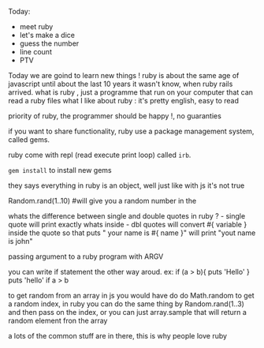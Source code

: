 Today:
- meet ruby
- let's make a dice
- guess the number
- line count
- PTV

Today we are goind to learn new things ! 
ruby is about the same age of javascript
until about the last 10 years it wasn't know, when ruby rails arrived.
what is ruby , just a programme that run on your computer that can read a ruby files
what I like about ruby : it's pretty english, easy to read

priority of ruby, the programmer should be happy !, no guaranties 

if you want to share functionality, ruby use a package management system, 
called gems.

ruby come with repl (read execute print loop) called `irb`.

`gem install` to install new gems

they says everything in ruby is an object, well just like with js it's not true

Random.rand(1..10) #will give you a random number in the 

whats the difference between single and double quotes in ruby ? 
    - single quote will print exactly whats inside
    - dbl quotes will convert #{ variable } inside the quote so that
        puts " your name is #{ name }" will print "yout name is john"

passing argument to a ruby program with ARGV

you can write if statement the other way aroud. ex:
if (a > b){
    puts 'Hello'
}
puts 'hello' if a > b

to get random from an array in js you would have do do Math.random to get a random index, in ruby you can do the same thing by Random.rand(1..3) and then pass on the index, or you can just array.sample that will return a random element fron the array

a lots of the common stuff are in there, this is why people love ruby


